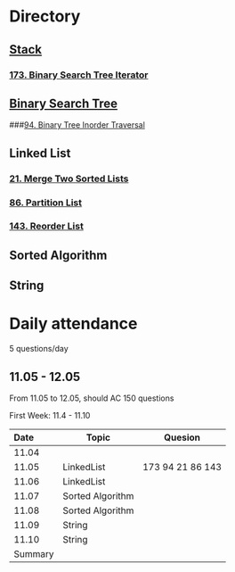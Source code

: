 # Directory



## [Stack](https://github.com/NaishengZhang/leetcode/tree/master/Stack)

### [173. Binary Search Tree Iterator]()



## [Binary Search Tree](https://github.com/NaishengZhang/leetcode/tree/master/Binary%20Search%20Tree/94.%20Binary%20Tree%20Inorder%20Traversal)



###[94. Binary Tree Inorder Traversal](https://github.com/NaishengZhang/leetcode/tree/master/Binary%20Search%20Tree/94.%20Binary%20Tree%20Inorder%20Traversal)



## Linked List

### [21. Merge Two Sorted Lists]()

### [86. Partition List]()

### [143. Reorder List]()



## Sorted Algorithm





## String





















# Daily attendance

5 questions/day

## 11.05 - 12.05

From 11.05 to 12.05, should AC 150 questions 

First Week: 11.4 - 11.10

| Date    | Topic            | Quesion          |
| :------ | ---------------- | ---------------- |
| 11.04   |                  |                  |
| 11.05   | LinkedList       | 173 94 21 86 143 |
| 11.06   | LinkedList       |                  |
| 11.07   | Sorted Algorithm |                  |
| 11.08   | Sorted Algorithm |                  |
| 11.09   | String           |                  |
| 11.10   | String           |                  |
| Summary |                  |                  |

### 

